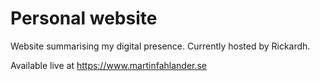 # Personal website

Website summarising my digital presence. Currently hosted by Rickardh.

Available live at https://www.martinfahlander.se
